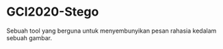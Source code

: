 # GCI2020-Stego

Sebuah tool yang berguna untuk menyembunyikan pesan rahasia kedalam sebuah gambar.

